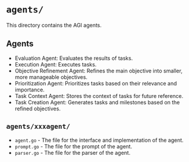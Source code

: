 # `agents/`

This directory contains the AGI agents.

## Agents

* Evaluation Agent: Evaluates the results of tasks.
* Execution Agent: Executes tasks.
* Objective Refinement Agent: Refines the main objective into smaller, more manageable objectives.
* Prioritization Agent: Prioritizes tasks based on their relevance and importance.
* Task Context Agent: Stores the context of tasks for future reference.
* Task Creation Agent: Generates tasks and milestones based on the refined objectives.

## `agents/xxxagent/`

* `agent.go` - The file for the interface and implementation of the agent.
* `prompt.go` - The file for the prompt of the agent.
* `parser.go` - The file for the parser of the agent.
